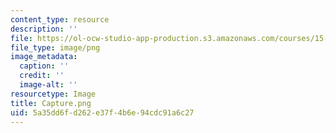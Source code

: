 ```yaml
---
content_type: resource
description: ''
file: https://ol-ocw-studio-app-production.s3.amazonaws.com/courses/15-s08-fintech-shaping-the-financial-world-spring-2020/5a35dd6fd262e37f4b6e94cdc91a6c27_Capture.png
file_type: image/png
image_metadata:
  caption: ''
  credit: ''
  image-alt: ''
resourcetype: Image
title: Capture.png
uid: 5a35dd6f-d262-e37f-4b6e-94cdc91a6c27
---
```

